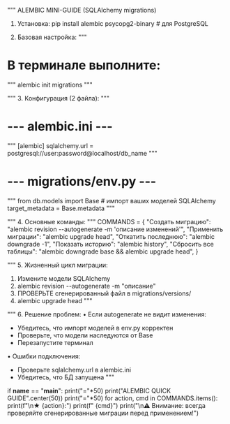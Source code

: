 """
ALEMBIC MINI-GUIDE (SQLAlchemy migrations)

1. Установка:
pip install alembic psycopg2-binary  # для PostgreSQL

2. Базовая настройка:
"""
# В терминале выполните:
"""
alembic init migrations
"""

"""
3. Конфигурация (2 файла):
"""
# --- alembic.ini ---
"""
[alembic]
sqlalchemy.url = postgresql://user:password@localhost/db_name
"""

# --- migrations/env.py ---
"""
from db.models import Base  # импорт ваших моделей SQLAlchemy
target_metadata = Base.metadata
"""

"""
4. Основные команды:
"""
COMMANDS = {
    "Создать миграцию": "alembic revision --autogenerate -m 'описание изменений'",
    "Применить миграции": "alembic upgrade head",
    "Откатить последнюю": "alembic downgrade -1",
    "Показать историю": "alembic history",
    "Сбросить все таблицы": "alembic downgrade base && alembic upgrade head",
}

"""
5. Жизненный цикл миграции:
1. Измените модели SQLAlchemy
2. alembic revision --autogenerate -m "описание"
3. ПРОВЕРЬТЕ сгенерированный файл в migrations/versions/
4. alembic upgrade head
"""

"""
6. Решение проблем:
• Если autogenerate не видит изменения:
  - Убедитесь, что импорт моделей в env.py корректен
  - Проверьте, что модели наследуются от Base
  - Перезапустите терминал

• Ошибки подключения:
  - Проверьте sqlalchemy.url в alembic.ini
  - Убедитесь, что БД запущена
"""

if __name__ == "__main__":
    print("="*50)
    print("ALEMBIC QUICK GUIDE".center(50))
    print("="*50)
    for action, cmd in COMMANDS.items():
        print(f"\n★ {action}:")
        print(f"   {cmd}")
    print("\n⚠ Внимание: всегда проверяйте сгенерированные миграции перед применением!")